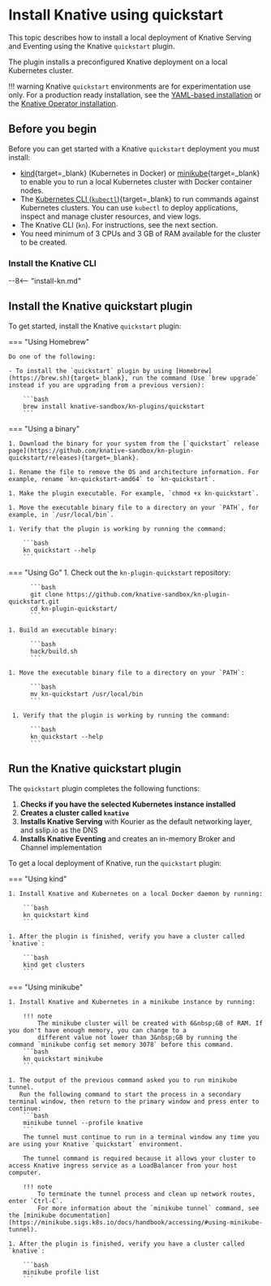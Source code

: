 # Install Knative using quickstart

This topic describes how to install a local deployment of Knative Serving and
Eventing using the Knative `quickstart` plugin.

The plugin installs a preconfigured Knative deployment on a local Kubernetes cluster.

!!! warning
    Knative `quickstart` environments are for experimentation use only.
    For a production ready installation, see the [YAML-based installation](/docs/install/yaml-install/)
    or the [Knative Operator installation](/docs/install/operator/knative-with-operators/).

## Before you begin

Before you can get started with a Knative `quickstart` deployment you must install:

- [kind](https://kind.sigs.k8s.io/docs/user/quick-start){target=_blank} (Kubernetes in Docker)
or [minikube](https://minikube.sigs.k8s.io/docs/start/){target=_blank} to enable
you to run a local Kubernetes cluster with Docker container nodes.
- The [Kubernetes CLI (`kubectl`)](https://kubernetes.io/docs/tasks/tools/install-kubectl){target=_blank}
to run commands against Kubernetes clusters.
You can use `kubectl` to deploy applications, inspect and manage cluster resources, and view logs.
- The Knative CLI (`kn`). For instructions, see the next section.
- You need minimum of 3&nbsp;CPUs and 3&nbsp;GB of RAM available for the cluster to be created.

### Install the Knative CLI

--8<-- "install-kn.md"

## Install the Knative quickstart plugin

To get started, install the Knative `quickstart` plugin:

=== "Using Homebrew"

    Do one of the following:

    - To install the `quickstart` plugin by using [Homebrew](https://brew.sh){target=_blank}, run the command (Use `brew upgrade` instead if you are upgrading from a previous version):

        ```bash
        brew install knative-sandbox/kn-plugins/quickstart
        ```

=== "Using a binary"

    1. Download the binary for your system from the [`quickstart` release page](https://github.com/knative-sandbox/kn-plugin-quickstart/releases){target=_blank}.

    1. Rename the file to remove the OS and architecture information. For example, rename `kn-quickstart-amd64` to `kn-quickstart`.

    1. Make the plugin executable. For example, `chmod +x kn-quickstart`.

    1. Move the executable binary file to a directory on your `PATH`, for example, in `/usr/local/bin`.

    1. Verify that the plugin is working by running the command:

        ```bash
        kn quickstart --help
        ```

=== "Using Go"
    1. Check out the `kn-plugin-quickstart` repository:

          ```bash
          git clone https://github.com/knative-sandbox/kn-plugin-quickstart.git
          cd kn-plugin-quickstart/
          ```

    1. Build an executable binary:

          ```bash
          hack/build.sh
          ```

    1. Move the executable binary file to a directory on your `PATH`:

          ```bash
          mv kn-quickstart /usr/local/bin
          ```

     1. Verify that the plugin is working by running the command:

          ```bash
          kn quickstart --help
          ```

## Run the Knative quickstart plugin

The `quickstart` plugin completes the following functions:

1. **Checks if you have the selected Kubernetes instance installed**
1. **Creates a cluster called `knative`**
1. **Installs Knative Serving** with Kourier as the default networking layer, and sslip.io as the DNS
1. **Installs Knative Eventing** and creates an in-memory Broker and Channel implementation


To get a local deployment of Knative, run the `quickstart` plugin:

=== "Using kind"


    1. Install Knative and Kubernetes on a local Docker daemon by running:

        ```bash
        kn quickstart kind
        ```

    1. After the plugin is finished, verify you have a cluster called `knative`:

        ```bash
        kind get clusters
        ```

=== "Using minikube"

    1. Install Knative and Kubernetes in a minikube instance by running:

        !!! note
            The minikube cluster will be created with 6&nbsp;GB of RAM. If you don't have enough memory, you can change to a
            different value not lower than 3&nbsp;GB by running the command `minikube config set memory 3078` before this command.
        ```bash
        kn quickstart minikube
        ```

    1. The output of the previous command asked you to run minikube tunnel.
       Run the following command to start the process in a secondary terminal window, then return to the primary window and press enter to continue:
        ```bash
        minikube tunnel --profile knative
        ```
        The tunnel must continue to run in a terminal window any time you are using your Knative `quickstart` environment.

        The tunnel command is required because it allows your cluster to access Knative ingress service as a LoadBalancer from your host computer.

        !!! note
            To terminate the tunnel process and clean up network routes, enter `Ctrl-C`.
            For more information about the `minikube tunnel` command, see the [minikube documentation](https://minikube.sigs.k8s.io/docs/handbook/accessing/#using-minikube-tunnel).

    1. After the plugin is finished, verify you have a cluster called `knative`:

        ```bash
        minikube profile list
        ```

